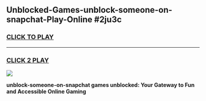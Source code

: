 
## Unblocked-Games-unblock-someone-on-snapchat-Play-Online #2ju3c
<h3>
<a href="https://news.freeplayer.one?title=unblock-someone-on-snapchat&ref=3">CLICK TO PLAY</a></h3>
<hr>

<h3>
<a href="https://news.freeplayer.one?title=unblock-someone-on-snapchat&ref=3">CLICK 2 PLAY</a>
  
</h3>

<a href="https://news.freeplayer.one?title=unblock-someone-on-snapchat&ref=3"><img src="https://clearcache.store/games.png"></a>


**unblock-someone-on-snapchat games unblocked: Your Gateway to Fun and Accessible Online Gaming**
